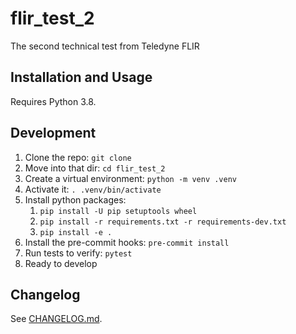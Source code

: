 # flir_test_2

The second technical test from Teledyne FLIR


## Installation and Usage

Requires Python 3.8.


## Development

1.  Clone the repo: `git clone `
2.  Move into that dir: `cd flir_test_2`
3.  Create a virtual environment: `python -m venv .venv`
4.  Activate it: `. .venv/bin/activate`
5.  Install python packages:
    1.  `pip install -U pip setuptools wheel`
    2.  `pip install -r requirements.txt -r requirements-dev.txt`
    3.  `pip install -e .`
6.  Install the pre-commit hooks: `pre-commit install`
7.  Run tests to verify: `pytest`
8.  Ready to develop


## Changelog

See [CHANGELOG.md](.\CHANGELOG.md).
